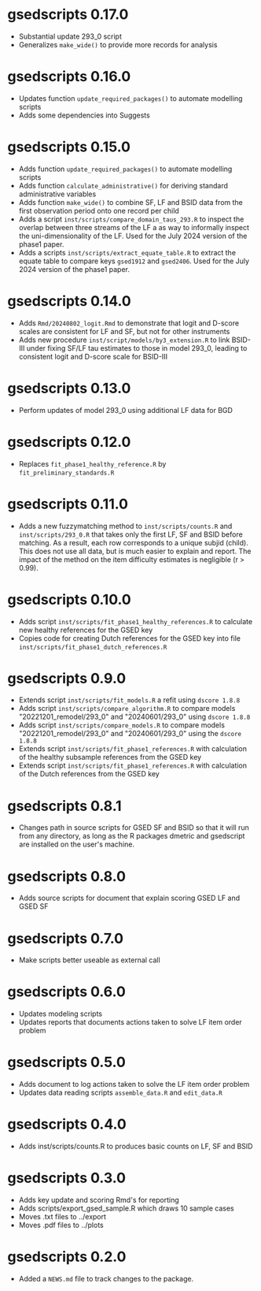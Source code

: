 # gsedscripts 0.17.0

* Substantial update 293_0 script
* Generalizes `make_wide()` to provide more records for analysis

# gsedscripts 0.16.0

* Updates function `update_required_packages()` to automate modelling scripts
* Adds some dependencies into Suggests

# gsedscripts 0.15.0

* Adds function `update_required_packages()` to automate modelling scripts
* Adds function `calculate_administrative()` for deriving standard administrative variables
* Adds function `make_wide()` to combine SF, LF and BSID data from the first observation period onto one record per child
* Adds a script `inst/scripts/compare_domain_taus_293.R` to inspect the overlap between three streams of the LF a as way to informally inspect the uni-dimensionality of the LF. Used for the July 2024 version of the phase1 paper.
* Adds a scripts `inst/scripts/extract_equate_table.R` to extract the equate table to compare keys `gsed1912` and `gsed2406`. Used for the July 2024 version of the phase1 paper.

# gsedscripts 0.14.0

* Adds `Rmd/20240802_logit.Rmd` to demonstrate that logit and D-score scales are consistent for LF and SF, but not for other instruments
* Adds new procedure `inst/script/models/by3_extension.R` to link BSID-III under fixing SF/LF tau estimates to those in model 293_0, leading to consistent logit and D-score scale for BSID-III

# gsedscripts 0.13.0

* Perform updates of model 293_0 using additional LF data for BGD

# gsedscripts 0.12.0

* Replaces `fit_phase1_healthy_reference.R` by `fit_preliminary_standards.R`

# gsedscripts 0.11.0

* Adds a new fuzzymatching method to `inst/scripts/counts.R` and `inst/scripts/293_0.R` that takes only the first LF, SF and BSID before matching. As a result, each row corresponds to a unique subjid (child). This does not use all data, but is much easier to explain and report. The impact of the method on the item difficulty estimates is negligible (r > 0.99).

# gsedscripts 0.10.0

* Adds script `inst/scripts/fit_phase1_healthy_references.R` to calculate new healthy references for the GSED key
* Copies code for creating Dutch references for the GSED key into file `inst/scripts/fit_phase1_dutch_references.R`

# gsedscripts 0.9.0

* Extends script `inst/scripts/fit_models.R` a refit using `dscore 1.8.8`
* Adds script `inst/scripts/compare_algorithm.R` to compare models "20221201_remodel/293_0" and "20240601/293_0" using `dscore 1.8.8`
* Adds script `inst/scripts/compare_models.R` to compare models "20221201_remodel/293_0" and "20240601/293_0" using the `dscore 1.8.8`
* Extends script `inst/scripts/fit_phase1_references.R` with calculation of the healthy subsample references from the GSED key
* Extends script `inst/scripts/fit_phase1_references.R` with calculation of the Dutch references from the GSED key

# gsedscripts 0.8.1

* Changes path in source scripts for GSED SF and BSID so that it will run from any directory, as long as the R packages dmetric and gsedscript are installed on the user's machine.

# gsedscripts 0.8.0

* Adds source scripts for document that explain scoring GSED LF and GSED SF

# gsedscripts 0.7.0

* Make scripts better useable as external call

# gsedscripts 0.6.0

* Updates modeling scripts
* Updates reports that documents actions taken to solve LF item order problem

# gsedscripts 0.5.0 

* Adds document to log actions taken to solve the LF item order problem
* Updates data reading scripts `assemble_data.R` and `edit_data.R`

# gsedscripts 0.4.0

* Adds inst/scripts/counts.R to produces basic counts on LF, SF and BSID

# gsedscripts 0.3.0

* Adds key update and scoring Rmd's for reporting
* Adds scripts/export_gsed_sample.R which draws 10 sample cases
* Moves .txt files to ../export
* Moves .pdf files to ../plots

# gsedscripts 0.2.0

* Added a `NEWS.md` file to track changes to the package.
